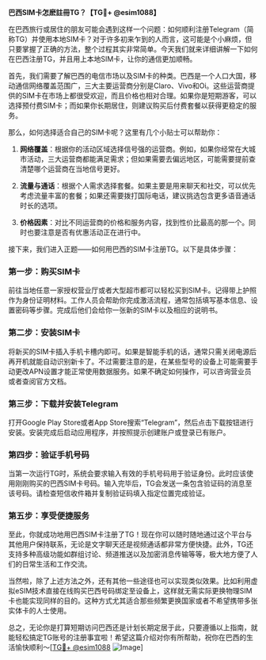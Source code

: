 **巴西SIM卡怎麽註冊TG？【TG💪+ @esim1088】**

在巴西旅行或居住的朋友可能会遇到这样一个问题：如何顺利注册Telegram（简称TG）并使用本地SIM卡？对于许多初来乍到的人而言，这可能是个小麻烦，但只要掌握了正确的方法，整个过程其实非常简单。今天我们就来详细讲解一下如何在巴西注册TG，并且用上本地SIM卡，让你的通信更加顺畅。

首先，我们需要了解巴西的电信市场以及SIM卡的种类。巴西是一个人口大国，移动通信网络覆盖范围广，三大主要运营商分别是Claro、Vivo和Oi。这些运营商提供的SIM卡在市场上都很受欢迎，而且价格也相对合理。如果你是短期游客，可以选择预付费SIM卡；而如果你长期居住，则建议购买后付费套餐以获得更稳定的服务。

那么，如何选择适合自己的SIM卡呢？这里有几个小贴士可以帮助你：

1. **网络覆盖**：根据你的活动区域选择信号强的运营商。例如，如果你经常在大城市活动，三大运营商都能满足需求；但如果需要去偏远地区，可能需要提前查清楚哪个运营商在当地信号更好。
   
2. **流量与通话**：根据个人需求选择套餐。如果主要是用来聊天和社交，可以优先考虑流量丰富的套餐；如果还需要拨打国际电话，建议挑选包含更多语音通话时长的选项。

3. **价格因素**：对比不同运营商的价格和服务内容，找到性价比最高的那一个。同时也要注意是否有优惠活动正在进行中。

接下来，我们进入正题——如何用巴西的SIM卡注册TG。以下是具体步骤：

### 第一步：购买SIM卡
前往当地任意一家授权营业厅或者大型超市都可以轻松买到SIM卡。记得带上护照作为身份证明材料。工作人员会帮助你完成激活流程，通常包括填写基本信息、设置密码等步骤。完成后他们会给你一张新的SIM卡以及相应的说明书。

### 第二步：安装SIM卡
将新买的SIM卡插入手机卡槽内即可。如果是智能手机的话，通常只需关闭电源后再开机就能自动识别新卡了。不过需要注意的是，在某些型号的设备上可能需要手动更改APN设置才能正常使用数据服务。如果不确定如何操作，可以咨询营业员或者查阅官方文档。

### 第三步：下载并安装Telegram
打开Google Play Store或者App Store搜索“Telegram”，然后点击下载按钮进行安装。安装完成后启动应用程序，并按照提示创建账户或登录已有账户。

### 第四步：验证手机号码
当第一次运行TG时，系统会要求输入有效的手机号码用于验证身份。此时应该使用刚刚购买的巴西SIM卡号码。输入完毕后，TG会发送一条包含验证码的消息至该号码。请检查短信收件箱并复制验证码填入指定位置完成验证。

### 第五步：享受便捷服务
至此，你就成功地用巴西SIM卡注册了TG！现在你可以随时随地通过这个平台与其他用户保持联系，无论是文字聊天还是视频通话都非常方便快捷。此外，TG还支持多种高级功能如群组讨论、频道推送以及加密消息传输等等，极大地方便了人们的日常生活和工作交流。

当然啦，除了上述方法之外，还有其他一些途径也可以实现类似效果。比如利用虚拟eSIM技术直接在线购买巴西号码绑定至设备上，这样就无需实际更换物理SIM卡也能实现同样的目的。这种方式尤其适合那些频繁更换国家或者不希望携带多张实体卡的人士使用。

总之，无论你是打算短期访问巴西还是计划长期定居于此，只要遵循以上指南，就能轻松搞定TG账号的注册事宜啦！希望这篇介绍对你有所帮助，祝你在巴西的生活愉快顺利～[[TG💪+ @esim1088](https://t.me/s/esim1088) ![Image](https://i.postimg.cc/4NQfJmqS/Snipaste-2025-05-13-00-14-12.png)]